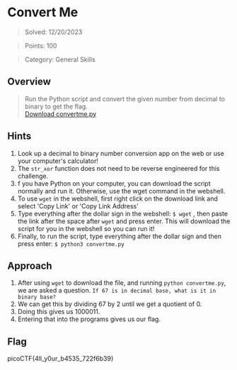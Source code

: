 # Convert Me

>Solved: 12/20/2023

>Points: 100

>Category: General Skills

## Overview

>Run the Python script and convert the given number from decimal to binary to get the flag. <br>
>[Download convertme.py](https://artifacts.picoctf.net/c/24/convertme.py)

## Hints

1. Look up a decimal to binary number conversion app on the web or use your computer's calculator!
2. The `str_xor` function does not need to be reverse engineered for this challenge.
3. f you have Python on your computer, you can download the script normally and run it. Otherwise, use the wget command in the webshell.
4. To use `wget` in the webshell, first right click on the download link and select 'Copy Link' or 'Copy Link Address'
5. Type everything after the dollar sign in the webshell: `$ wget` , then paste the link after the space after `wget` and press enter. This will download the script for you in the webshell so you can run it!
6. Finally, to run the script, type everything after the dollar sign and then press enter: `$ python3 convertme.py`
   
## Approach

1. After using `wget` to download the file, and running `python convertme.py`, we are asked a question.
   `If 67 is in decimal base, what is it in binary base?`
2. We can get this by dividing 67 by 2 until we get a quotient of 0.
3. Doing this gives us 1000011.
4. Entering that into the programs gives us our flag.

## Flag

picoCTF{4ll_y0ur_b4535_722f6b39}
